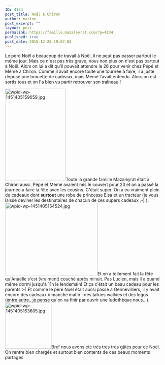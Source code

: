 ```yaml
---
ID: 4134
post_title: Noël à Chiron
author: marion
post_excerpt: ""
layout: post
permalink: https://famille.mazaleyrat.com/?p=4134
published: true
post_date: 2015-12-28 19:07:02
---
```

Le père Noël a beaucoup de travail à Noël, il ne peut pas passer partout le même jour. Mais ce n'est pas très grave, nous non plus on n'est pas partout à Noël. Alors on lui a dit qu'il pouvait attendre le 26 pour venir chez Pépé et Mémé à Chiron. Comme il avait encore toute une tournée à faire, il a juste déposé une brouette de cadeaux, mais Mémé l'avait entendu. Alors on est sortis tous et on l'a bien vu partir retrouver son traîneau !

<a href="http://famille.mazaleyrat.com/wordpress/wp-content/uploads/2015/12/wpid-wp-1451405159059.jpg"><img src="http://famille.mazaleyrat.com/wordpress/wp-content/uploads/2015/12/wpid-wp-1451405159059-197x300.jpg" alt="wpid-wp-1451405159059.jpg" width="197" height="300" class="alignleft size-medium wp-image-4142" /></a>Toute la grande famille Mazaleyrat était à Chiron aussi. Pépé et Mémé avaient mis le couvert pour 23 et on a passé la journée à faire la fête avec les cousins. 
C'était super. On a eu vraiment plein de cadeaux dont <strong>surtout</strong> une robe de princesse Elsa et un tracteur (je vous laisse deviner les destinataires de chacun de ces supers cadeaux ;-) ).
<a href="http://famille.mazaleyrat.com/wordpress/wp-content/uploads/2015/12/wpid-wp-1451405154524.jpg"><img src="http://famille.mazaleyrat.com/wordpress/wp-content/uploads/2015/12/wpid-wp-1451405154524-300x236.jpg" alt="wpid-wp-1451405154524.jpg" width="300" height="236" class="alignright size-medium wp-image-4141" /></a>Et on a tellement fait la fête qu'Anaëlle s'est (vraiment) couché après minuit. Pas Lucien, mais il a quand même dormi jusqu'à 11h le lendemain! Et ça c'était un beau cadeau pour les parents :-)
Et comme le père Noël était aussi passé à Gennevilliers, il y avait encore des cadeaux dimanche matin : des talkies walkies et des legos (entre autre...je pense qu'on va finir par ouvrir une ludothèque nous...). 
<a href="http://famille.mazaleyrat.com/wordpress/wp-content/uploads/2015/12/wpid-wp-1451405163605.jpg"><img src="http://famille.mazaleyrat.com/wordpress/wp-content/uploads/2015/12/wpid-wp-1451405163605-150x150.jpg" alt="wpid-wp-1451405163605.jpg" width="150" height="150" class="aligncenter size-thumbnail wp-image-4143" /></a>Bref nous avons été très très très gâtés pour ce Noël. On rentre bien chargés et surtout bien contents de ces beaux moments partagés.